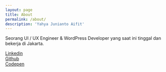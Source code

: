 ```yaml
---
layout: page
title: About
permalink: /about/
description: 'Yahya Junianto Aifit'
---
```


Seorang UI / UX Engineer & WordPress Developer yang saat ini tinggal dan bekerja di Jakarta.

<div class="o-grid">
  <div class="o-grid__item">
    <span class="icon-linkedin"></span>
    <a href="https://linkedin.com/in/yja" target="_blank">
      Linkedin
    </a>
  </div>
  <div class="o-grid__item">
    <span class="icon-github"></span>
    <a href="https://github.com/aifit" target="_blank">
      Github
    </a>
  </div>
  <div class="o-grid__item">
    <span class="icon-codepen"></span>
    <a href="https://codepen.io/yja" target="_blank">
      Codepen
    </a>
  </div>
</div>
